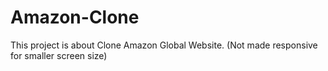 # Amazon-Clone
This project is about Clone Amazon Global Website. (Not made responsive for smaller screen size)
